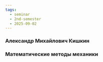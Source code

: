 ```yaml
---
tags:
  - seminar
  - 2nd-semester
  - 2025-09-02
---
```


### Александр Михайлович Кишкин
### Математические методы механики

